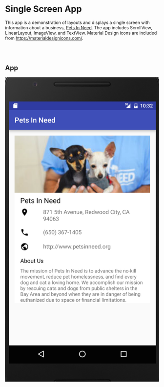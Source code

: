 # Single Screen App
This app is a demonstration of layouts and displays a single screen with information about a business, [Pets In Need](http://www.petsinneed.org/).  The app includes ScrollView, LinearLayout, ImageView, and TextView. Material Design icons are included from https://materialdesignicons.com/.

<br><br>
## App
![alt tag](https://raw.githubusercontent.com/twhetzel/nd803-single-screen-app/master/app-image.png)
